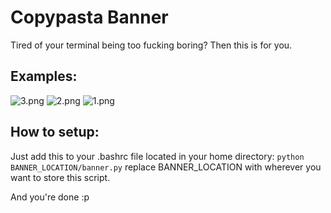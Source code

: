 # Copypasta Banner
Tired of your terminal being too fucking boring?
Then this is for you.
## Examples:
![3.png]("https://i.imgur.com/WGsvsAL.png")
![2.png]("https://i.imgur.com/oJPoVWd.png")
![1.png]("https://i.imgur.com/HvEdUdK.png")
## How to setup:
Just add this to your .bashrc file located in your home directory:
```python BANNER_LOCATION/banner.py```
replace BANNER_LOCATION with wherever you want to store this script.

And you're done :p
